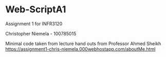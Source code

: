 # Web-ScriptA1
Assignment 1 for INFR3120

Christopher Niemela - 100785015

Minimal code taken from lecture hand outs from Professor Ahmed Sheikh 
https://assignment1-chris-niemela.000webhostapp.com/aboutMe.html
